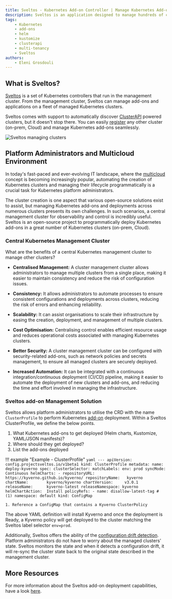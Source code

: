 ```yaml
---
title: Sveltos - Kubernetes Add-on Controller | Manage Kubernetes Add-ons with Ease | Multicloud
description: Sveltos is an application designed to manage hundreds of clusters by providing declarative APIs to deploy Kubernetes add-ons across multiple clusters.
tags:
    - Kubernetes
    - add-ons
    - helm
    - kustomize
    - clusterapi
    - multi-tenancy
    - Sveltos
authors:
    - Eleni Grosdouli
---
```


## What is Sveltos?

[Sveltos](https://github.com/projectsveltos "Manage Kubernetes add-ons") is a set of Kubernetes controllers that run in the management cluster. From the management cluster, Sveltos can manage add-ons and applications on a fleet of managed Kubernetes clusters.

Sveltos comes with support to automatically discover [ClusterAPI](https://github.com/kubernetes-sigs/cluster-api) powered clusters, but it doesn't stop there. You can easily [register](../register/register-cluster.md) any other cluster (on-prem, Cloud) and manage Kubernetes add-ons seamlessly.

![Sveltos managing clusters](../assets/multi-clusters.png)

## Platform Administrators and Multicloud Environment

In today's fast-paced and ever-evolving IT landscape, where the [multicloud](https://www.google.com/search?q=what+is+a+multicloud&oq=what+is+a+multicloud&gs_lcrp=EgZjaHJvbWUyBggAEEUYOdIBCDQyNzBqMGoxqAIAsAIA&sourceid=chrome&ie=UTF-8) concept is becoming increasingly popular, automating the creation of Kubernetes clusters and managing their lifecycle programmatically is a crucial task for Kubernetes platform administrators.

The cluster creation is one aspect that various open-source solutions exist to assist, but managing Kubernetes add-ons and deployments across numerous clusters presents its own challenges. In such scenarios, a central management cluster for observability and control is incredibly useful. Sveltos is an open-source project to programmatically deploy Kubernetes add-ons in a great number of Kubernetes clusters (on-prem, Cloud).

### Central Kubernetes Management Cluster

What are the benefits of a central Kubernetes management cluster to manage other clusters?

- **Centralised Management:** A cluster management cluster allows administrators to manage multiple clusters from a single place, making it easier to maintain consistency and reduce the risk of configuration issues.

- **Consistency:** It allows administrators to automate processes to ensure consistent configurations and deployments across clusters, reducing the risk of errors and enhancing reliability.

- **Scalability:** It can assist organisations to scale their infrastructure by easing the creation, deployment, and management of multiple clusters.

- **Cost Optimisation:** Centralising control enables efficient resource usage and reduces operational costs associated with managing Kubernetes clusters.

- **Better Security:** A cluster management cluster can be configured with security-related add-ons, such as network policies and secrets management, to ensure all managed clusters are securely deployed.

- **Increased Automation:** It can be integrated with a continuous integration/continuous deployment (CI/CD) pipeline, making it easier to automate the deployment of new clusters and add-ons, and reducing the time and effort involved in managing the infrastructure.

### Sveltos add-on Management Solution

Sveltos allows platform administrators to utilise the CRD with the name `ClusterProfile` to perform Kubernetes [add-on](../addons/addons.md) deployment. Within a Sveltos ClusterProfile, we define the below points.

1. What Kubernetes add-ons to get deployed (Helm charts, Kustomize, YAML/JSON manifests)?
2. Where should they get deployed?
3. List the add-ons deployed

!!! example "Example - ClusterProfile"
    ```yaml
    ---
    apiVersion: config.projectsveltos.io/v1beta1
    kind: ClusterProfile
    metadata:
      name: deploy-kyverno
    spec:
      clusterSelector:
        matchLabels:
          env: prod
      syncMode: Continuous
      helmCharts:
      - repositoryURL:    https://kyverno.github.io/kyverno/
        repositoryName:   kyverno
        chartName:        kyverno/kyverno
        chartVersion:     v3.0.1
        releaseName:      kyverno-latest
        releaseNamespace: kyverno
        helmChartAction:  Install
      policyRefs:
      - name: disallow-latest-tag # (1)
        namespace: default
        kind: ConfigMap
    ```

    1. Reference a ConfigMap that contains a Kyverno ClusterPolicy

The above YAML definition will install Kyverno and once the deployment is Ready, a Kyverno policy will get deployed to the cluster matching the Sveltos label selector `env=prod`.

Additionally, Sveltos offers the ability of the [configuration drift detection](../features/configuration_drift.md). Platform administrators do not have to worry about the managed clusters' state. Sveltos monitors the state and when it detects a configuration drift, it will re-sync the cluster state back to the original state described in the management cluster.

## More Resources

For more information about the Sveltos add-on deployment capabilities, have a look [here](../addons/addons.md).

